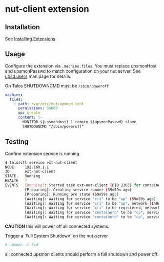 # nut-client extension

## Installation

See [Installing Extensions](https://github.com/siderolabs/extensions#installing-extensions).

## Usage

Configure the extension via `.machine.files`.
You must replace upsmonHost and upsmonPasswd to match configuration on your nut server.
See [upsd.users](https://networkupstools.org/docs/man/upsd.users.html) man page for details.

On Talos SHUTDOWNCMD must be `/sbin/poweroff`

```yaml
machine:
  files:
    - path: /var/etc/nut/upsmon.conf
      permissions: 0o600
      op: create
      content: |-
        MONITOR ${upsmonHost} 1 remote ${upsmonPasswd} slave
        SHUTDOWNCMD "/sbin/poweroff"

```

## Testing

Confirm extension service is running

```bash
$ talosctl service ext-nut-client
NODE     192.168.1.1
ID       ext-nut-client
STATE    Running
HEALTH   ?
EVENTS   [Running]: Started task ext-nut-client (PID 2263) for container ext-nut-client (59m59s ago)
         [Preparing]: Creating service runner (59m59s ago)
         [Preparing]: Running pre state (59m59s ago)
         [Waiting]: Waiting for service "cri" to be "up" (59m59s ago)
         [Waiting]: Waiting for service "cri" to be "up", network (1h0m0s ago)
         [Waiting]: Waiting for service "cri" to be registered, network (1h0m1s ago)
         [Waiting]: Waiting for service "containerd" to be "up", service "cri" to be registered, network (1h0m2s ago)
         [Waiting]: Waiting for service "containerd" to be "up", service "cri" to be "up", network (1h0m3s ago)
```

**CAUTION** this will power off all connected systems.

Trigger a 'Full System Shutdown' on the nut-server

```bash
# upsmon -c fsd
```

all connected upsmon clients should perform a full shutdown and power off.
